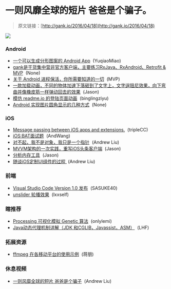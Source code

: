 # 一则风靡全球的短片 爸爸是个骗子。

> 原文链接：[http://gank.io/2016/04/18](http://gank.io/2016/04/18)

![](http://ww1.sinaimg.cn/large/7a8aed7bjw1f2zwrqkmwoj20f00lg0v7.jpg)

### Android

* [一个可以生成分形图案的 Android App](https://github.com/redknotmiaoyuqiao/Fractal) &nbsp;(YuqiaoMiao)
* [gank是干货集中营非官方客户端，主要练习RxJava、RxAndroid、Retrofit &amp; MVP](https://github.com/xybCoder/gank) &nbsp;(None)
* [关于 Android 进程保活，你所需要知道的一切](http://www.jianshu.com/p/63aafe3c12af) &nbsp;(MVP)
* [一款加载动画，不同的物体加速下落砸到了文字上，文字逞阻尼效果，向下弯曲并像橡皮筋一样弹动回去的效果](https://github.com/Huyamin150/-dampView-springingView) &nbsp;(Jason)
* [模仿 readme.io 的登陆页面动画](https://github.com/binglingziyu/OwlView) &nbsp;(binglingziyu)
* [Android 实现图片圆角显示的几种方式](http://gavinliu.cn/2016/04/12/Android-%E5%AE%9E%E7%8E%B0%E5%9B%BE%E7%89%87%E5%9C%86%E8%A7%92%E6%98%BE%E7%A4%BA%E7%9A%84%E5%87%A0%E7%A7%8D%E6%96%B9%E5%BC%8F/) &nbsp;(None)

### iOS

* [Message passing between iOS apps and extensions.](https://github.com/mutualmobile/MMWormhole) &nbsp;(tripleCC)
* [iOS:BAT面试题](http://www.jianshu.com/p/682de90106b5) &nbsp;(AndWang)
* [对不起，我不是对象，我只是一个指针](http://mp.weixin.qq.com/s?__biz=MzAxNzgyMzI2OA==&amp;mid=2650153966&amp;idx=1&amp;sn=1c1e42603b95d8d749bcbc061f1f6c2c&amp;scene=2&amp;srcid=0415CNWVtxIhjvVNeoLTJhAF&amp;from=timeline&amp;isappinstalled=0) &nbsp;(Andrew Liu)
* [MVVM架构的一次实践，重写iOS头条客户端](https://github.com/shenAlexy/MVVM) &nbsp;(Jason)
* [分析内存工具](https://github.com/facebook/FBMemoryProfiler) &nbsp;(Jason)
* [随谈iOS定制UI组件的过程&nbsp;](http://7xqch1.com1.z0.glb.clouddn.com/%E9%9A%8F%E8%B0%88iOS%E5%AE%9A%E5%88%B6UI%E7%BB%84%E4%BB%B6%E7%9A%84%E8%BF%87%E7%A8%8B.html?hmsr=toutiao.io&amp;utm_medium=toutiao.io&amp;utm_source=toutiao.io) (Andrew Liu)

### 前端

* [Visual Studio Code Version 1.0 发布](https://code.visualstudio.com/Updates) &nbsp;(SASUKE40)
* [unslider 轮播效果](http://unslider.com/) &nbsp;(lxxself)

### 瞎推荐

* [Processing 可视化模拟 Genetic 算法](https://github.com/onlylemi/GeneticTSP) &nbsp;(onlylemi)
* [Java动态代理机制详解（JDK 和CGLIB，Javassist，ASM）](http://blog.csdn.net/luanlouis/article/details/24589193) &nbsp;(LHF)

### 拓展资源

* [ffmpeg 在各移动平台的使用示例](https://github.com/leixiaohua1020/simplest_ffmpeg_mobile) &nbsp;(蒋朋)

### 休息视频

* [一则风靡全球的短片 爸爸是个骗子](http://www.miaopai.com/show/F9MRfxONpFGZGzTnGvDhJw__.htm) &nbsp;(Andrew Liu)

